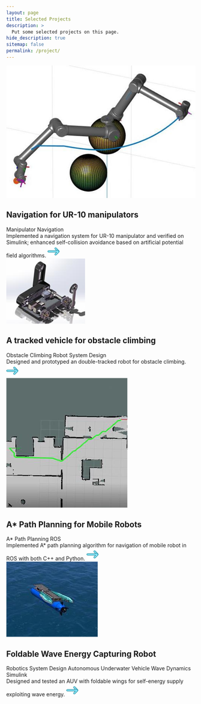 ```yaml
---
layout: page
title: Selected Projects
description: >
  Put some selected projects on this page.
hide_description: true
sitemap: false
permalink: /project/
---
```

<!-- <img src="assets/img/plan_pic1.png" style="zoom:90%; float:right; padding:37px;" />
## Path Planning
In this project, we implemented a **path planning package** for a turtlebot
in a pre-mapped environment.

- Implemented the **A* algorithm** in ROS with both C++ and Python.
- Smoothed the path based on the **Floyd path smoothing algorithm**.
- Developed an interactive interface in Rviz.
- Compare the efficiency between C++ and Python implementation.

---
<img src="assets/img/UR10_pic3.png" style="zoom:70%; float:right; padding:39px;" />
## Navigation
In this project, we accomplished a stacking task with a UR-10 manipulator in
MATLAB/Simulink.

- Implemented the **(inverse) kinematic and dynamic methods** of UR-10 manipulators
based on POE.
- Designed an **artificial potential field** algorithm with **self-collision avoidance**
for path planning.
- Developed the trajectory planning with **cubic splines** based on **dynamic programming**. -->

<div class="project">
  <div class="project-image">
    <img src="assets/img/apf.jpg" alt="Project Image" class="project-logo">
  </div>
  <div class="project-content">
    <h2>Navigation for UR-10 manipulators</h2>
    <!-- <a href="link_to_paper" class="paper-link">Paper</a> -->
    <div class="keywords">
      <!-- <a href="link_to_related_content" class="keyword">Paper</a> -->
      <a class="keyword">Manipulator</a>
      <a class="keyword">Navigation</a>
      <!-- Add more keywords as needed -->
    </div>
    Implemented a navigation system for UR-10 manipulator and verified on Simulink; enhanced self-collision avoidance based on artificial potential field algorithms.
    <a href="ur10-nav"><img src="assets/img/right-arrow.png"></a>
  </div>
</div>

<div class="project">
  <div class="project-image">
    <img src="assets/img/prototype.jpg" alt="Project Image" class="project-logo">
  </div>
  <div class="project-content">
    <h2>A tracked vehicle for obstacle climbing</h2>
    <!-- <a href="link_to_paper" class="paper-link">Paper</a> -->
    <div class="keywords">
      <!-- <a href="link_to_related_content" class="keyword">Paper</a> -->
      <a class="keyword">Obstacle Climbing</a>
      <a class="keyword">Robot System Design</a>
      <!-- Add more keywords as needed -->
    </div>
    Designed and prototyped an double-tracked robot for obstacle climbing.
    <a href="tracked"><img src="assets/img/right-arrow.png"></a>
  </div>
</div>

<div class="project">
  <div class="project-image">
    <img src="assets/img/plan_pic1.png" alt="Project Image" class="project-logo">
  </div>
  <div class="project-content">
    <h2>A* Path Planning for Mobile Robots</h2>
    <!-- <a href="link_to_paper" class="paper-link">Paper</a> -->
    <div class="keywords">
      <!-- <a href="link_to_related_content" class="keyword">Paper</a> -->
      <a class="keyword">A*</a>
      <a class="keyword">Path Planning</a>
      <a class="keyword">ROS</a>
      <!-- Add more keywords as needed -->
    </div>
    Implemented A* path planning algorithm for navigation of mobile robot in ROS with both C++ and Python.
    <a href="path-plan"><img src="assets/img/right-arrow.png"></a>
  </div>
</div>


<div class="project">
  <div class="project-image">
    <img src="assets/img/foldable2.png" alt="Project Image" class="project-logo">
  </div>
  <div class="project-content">
    <h2>Foldable Wave Energy Capturing Robot</h2>
    <!-- <a href="link_to_paper" class="paper-link">Paper</a> -->
    <div class="keywords">
      <!-- <a href="link_to_related_content" class="keyword">Paper</a> -->
      <a class="keyword">Robotics System Design</a>
      <a class="keyword">Autonomous Underwater Vehicle</a>
      <a class="keyword">Wave Dynamics</a>
      <a class="keyword">Simulink</a>
      <!-- Add more keywords as needed -->
    </div>
    Designed and tested an AUV with foldable wings for self-energy supply exploiting wave energy.
    <a href="mechanism"><img src="assets/img/right-arrow.png"></a>
  </div>
</div>
